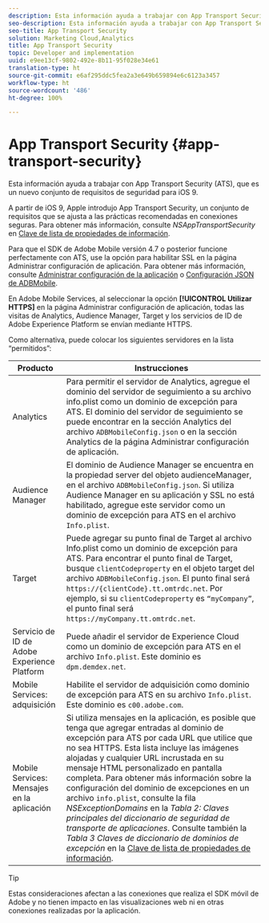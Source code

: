 ```yaml
---
description: Esta información ayuda a trabajar con App Transport Security (ATS), que es un nuevo conjunto de requisitos de seguridad para iOS 9.
seo-description: Esta información ayuda a trabajar con App Transport Security (ATS), que es un nuevo conjunto de requisitos de seguridad para iOS 9.
seo-title: App Transport Security
solution: Marketing Cloud,Analytics
title: App Transport Security
topic: Developer and implementation
uuid: e9ee13cf-9802-492e-8b11-95f028e34e61
translation-type: ht
source-git-commit: e6af295ddc5fea2a3e649b659894e6c6123a3457
workflow-type: ht
source-wordcount: '486'
ht-degree: 100%

---
```



# App Transport Security {#app-transport-security}

Esta información ayuda a trabajar con App Transport Security (ATS), que es un nuevo conjunto de requisitos de seguridad para iOS 9.

A partir de iOS 9, Apple introdujo App Transport Security, un conjunto de requisitos que se ajusta a las prácticas recomendadas en conexiones seguras. Para obtener más información, consulte *NSAppTransportSecurity* en [Clave de lista de propiedades de información](https://developer.apple.com/library/prerelease/ios/technotes/App-Transport-Security-Technote/).

Para que el SDK de Adobe Mobile versión 4.7 o posterior funcione perfectamente con ATS, use la opción para habilitar SSL en la página Administrar configuración de aplicación. Para obtener más información, consulte [Administrar configuración de la aplicación](/help/using/c-manage-app-settings/c-manage-app-settings.md) o [Configuración JSON de ADBMobile](/help/ios/configuration/json-config/json-config.md).

En Adobe Mobile Services, al seleccionar la opción **[!UICONTROL Utilizar HTTPS]** en la página Administrar configuración de aplicación, todas las visitas de Analytics, Audience Manager, Target y los servicios de ID de Adobe Experience Platform se envían mediante HTTPS.

Como alternativa, puede colocar los siguientes servidores en la lista “permitidos”:

| Producto | Instrucciones |
|--- |--- |
| Analytics | Para permitir el servidor de Analytics, agregue el dominio del servidor de seguimiento a su archivo info.plist como un dominio de excepción para ATS.  El dominio del servidor de seguimiento se puede encontrar en la sección Analytics del archivo `ADBMobileConfig.json` o en la sección Analytics de la página Administrar configuración de aplicación. |
| Audience Manager | El dominio de Audience Manager se encuentra en la propiedad server del objeto audienceManager, en el archivo `ADBMobileConfig.json`.  Si utiliza Audience Manager en su aplicación y SSL no está habilitado, agregue este servidor como un dominio de excepción para ATS en el archivo `Info.plist`. |
| Target | Puede agregar su punto final de Target al archivo Info.plist como un dominio de excepción para ATS.  Para encontrar el punto final de Target, busque `clientCodeproperty` en el objeto target del archivo `ADBMobileConfig.json`. El punto final será `https://{clientCode}.tt.omtrdc.net`.  Por ejemplo, si su `clientCodeproperty` es `“myCompany”`, el punto final será `https://myCompany.tt.omtrdc.net`. |
| Servicio de ID de Adobe Experience Platform | Puede añadir el servidor de Experience Cloud como un dominio de excepción para ATS en el archivo `Info.plist`. Este dominio es `dpm.demdex.net`. |
| Mobile Services: adquisición | Habilite el servidor de adquisición como dominio de excepción para ATS en su archivo `Info.plist`. Este dominio es `c00.adobe.com`. |
| Mobile Services: Mensajes en la aplicación | Si utiliza mensajes en la aplicación, es posible que tenga que agregar entradas al dominio de excepción para ATS por cada URL que utilice que no sea HTTPS. Esta lista incluye las imágenes alojadas y cualquier URL incrustada en su mensaje HTML personalizado en pantalla completa.  Para obtener más información sobre la configuración del dominio de excepciones en un archivo `info.plist`, consulte la fila *NSExceptionDomains* en la *Tabla 2: Claves principales del diccionario de seguridad de transporte de aplicaciones*. Consulte también la *Tabla 3 Claves de diccionario de dominios de excepción* en la [Clave de lista de propiedades de información](https://developer.apple.com/library/prerelease/ios/technotes/App-Transport-Security-Technote/). |

>[!TIP]
>
>Estas consideraciones afectan a las conexiones que realiza el SDK móvil de Adobe y no tienen impacto en las visualizaciones web ni en otras conexiones realizadas por la aplicación.

